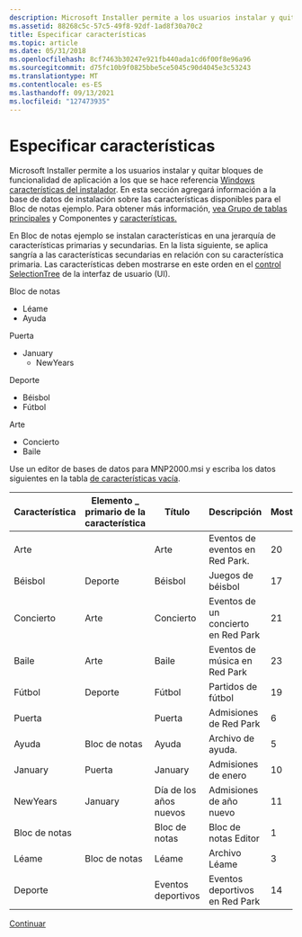 ```yaml
---
description: Microsoft Installer permite a los usuarios instalar y quitar bloques de la funcionalidad de la aplicación a la que se hace referencia como Windows installer.
ms.assetid: 88268c5c-57c5-49f8-92df-1ad8f30a70c2
title: Especificar características
ms.topic: article
ms.date: 05/31/2018
ms.openlocfilehash: 8cf7463b30247e921fb440ada1cd6f00f8e96a96
ms.sourcegitcommit: d75fc10b9f0825bbe5ce5045c90d4045e3c53243
ms.translationtype: MT
ms.contentlocale: es-ES
ms.lasthandoff: 09/13/2021
ms.locfileid: "127473935"
---
```

# <a name="specifying-features"></a>Especificar características

Microsoft Installer permite a los usuarios instalar y quitar bloques de funcionalidad de aplicación a los que se hace referencia [Windows características del instalador](windows-installer-features.md). En esta sección agregará información a la base de datos de instalación sobre las características disponibles para el Bloc de notas ejemplo. Para obtener más información, [vea Grupo de tablas principales](core-tables-group.md) y Componentes y [características.](components-and-features.md)

En Bloc de notas ejemplo se instalan características en una jerarquía de características primarias y secundarias. En la lista siguiente, se aplica sangría a las características secundarias en relación con su característica primaria. Las características deben mostrarse en este orden en el [control SelectionTree](selectiontree-control.md) de la interfaz de usuario (UI).

Bloc de notas

-   Léame
-   Ayuda

Puerta

-   January
    -   NewYears

Deporte

-   Béisbol
-   Fútbol

Arte

-   Concierto
-   Baile

Use un editor de bases de datos para MNP2000.msi y escriba los datos siguientes en la tabla [de características vacía](feature-table.md).



| Característica  | Elemento \_ primario de la característica | Título         | Descripción                | Mostrar | Nivel | Directorio\_ | Atributos |
|----------|-----------------|---------------|----------------------------|---------|-------|-------------|------------|
| Arte     |                 | Arte          | Eventos de eventos en Red Park.   | 20      | 3     | NOTEPADDIR  | 0          |
| Béisbol | Deporte           | Béisbol      | Juegos de béisbol             | 17      | 3     | SPORTDIR    | 32         |
| Concierto  | Arte            | Concierto       | Eventos de un concierto en Red Park | 21      | 3     | NOCIONESDIR     | 2          |
| Baile    | Arte            | Baile         | Eventos de música en Red Park   | 23      | 3     | NOCIONESDIR     | 2          |
| Fútbol | Deporte           | Fútbol      | Partidos de fútbol             | 19      | 3     | SPORTDIR    | 2          |
| Puerta     |                 | Puerta          | Admisiones de Red Park      | 6       | 3     | NOTEPADDIR  | 0          |
| Ayuda     | Bloc de notas         | Ayuda          | Archivo de ayuda.                 | 5       | 3     | NOTEPADDIR  | 1          |
| January  | Puerta            | January       | Admisiones de enero         | 10      | 3     | MONDIR      | 2          |
| NewYears | January         | Día de los años nuevos | Admisiones de año nuevo   | 11      | 3     | HOLDIR      | 2          |
| Bloc de notas  |                 | Bloc de notas       | Bloc de notas Editor             | 1       | 3     | NOTEPADDIR  | 0          |
| Léame   | Bloc de notas         | Léame        | Archivo Léame                | 3       | 3     | NOTEPADDIR  | 0          |
| Deporte    |                 | Eventos deportivos  | Eventos deportivos en Red Park   | 14      | 3     | NOTEPADDIR  | 0          |



 

[Continuar](specifying-feature-component-relationships.md)

 

 



